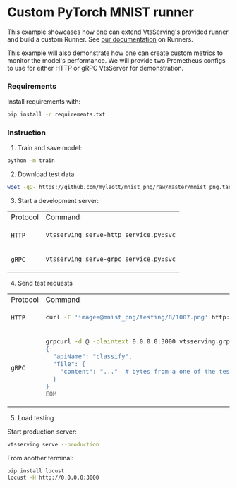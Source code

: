 # Custom PyTorch MNIST runner

This example showcases how one can extend VtsServing's provided runner and build a custom Runner. See [our documentation][#custom-runner] on Runners.

This example will also demonstrate how one can create custom metrics to monitor the model's performance.
We will provide two Prometheus configs to use for either HTTP or gRPC VtsServer for demonstration.

### Requirements

Install requirements with:

```bash
pip install -r requirements.txt
```

### Instruction

1. Train and save model:

```bash
python -m train
```

2. Download test data

```bash
wget -qO- https://github.com/myleott/mnist_png/raw/master/mnist_png.tar.gz | tar xz
```

3. Start a development server:

<table>
<tr>
<td> Protocol </td> <td> Command </td>
</tr>
<tr>
<td> <code>HTTP</code> </td>
<td>

```bash
vtsserving serve-http service.py:svc
```

</td>
</tr>
<tr>
<td> <code>gRPC</code> </td>
<td>

```bash
vtsserving serve-grpc service.py:svc
```

</td>
</tr>
</table>

4. Send test requests

<table>
<tr>
<td> Protocol </td> <td> Command </td>
</tr>
<tr>
<td> <code>HTTP</code> </td>
<td>

```bash
curl -F 'image=@mnist_png/testing/8/1007.png' http://127.0.0.1:3000/predict
```

</td>
</tr>
<tr>
<td> <code>gRPC</code> </td>
<td>

```bash
grpcurl -d @ -plaintext 0.0.0.0:3000 vtsserving.grpc.v1.VtsService/Call <<EOM
{
  "apiName": "classify",
  "file": {
    "content": "..."  # bytes from a one of the testdata.
  }
}
EOM
```
</table>

5. Load testing

Start production server:

```bash
vtsserving serve --production
```

From another terminal:

```bash
pip install locust
locust -H http://0.0.0.0:3000
```

[#custom-runner]: https://docs.vtsserving.org/en/latest/concepts/runner.html#custom-runner

